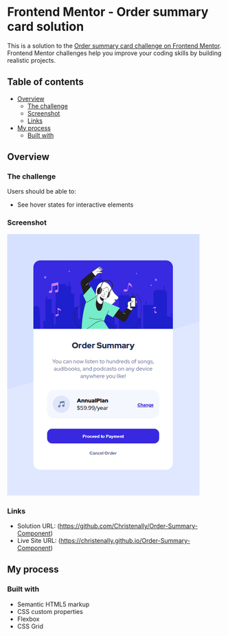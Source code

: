 # Frontend Mentor - Order summary card solution

This is a solution to the [Order summary card challenge on Frontend Mentor](https://www.frontendmentor.io/challenges/order-summary-component-QlPmajDUj). Frontend Mentor challenges help you improve your coding skills by building realistic projects.

## Table of contents

- [Overview](#overview)
  - [The challenge](#the-challenge)
  - [Screenshot](#screenshot)
  - [Links](#links)
- [My process](#my-process)
  - [Built with](#built-with)

## Overview

### The challenge

Users should be able to:

- See hover states for interactive elements

### Screenshot

![](/image.png)

### Links

- Solution URL: (https://github.com/Christenally/Order-Summary-Component)
- Live Site URL: (https://christenally.github.io/Order-Summary-Component)

## My process

### Built with

- Semantic HTML5 markup
- CSS custom properties
- Flexbox
- CSS Grid
